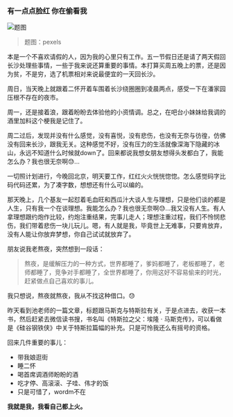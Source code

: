### 有一点点脸红 你在偷看我

![题图](https://share.alihanniba.com/mac/2017-05-03-younggirl.jpg)
>题图：pexels

本是一个不喜欢请假的人，因为我的心里只有工作。五一节假日还是请了两天假回长沙处理些事情，一些于我来说还算重要的事情。本打算买周五晚上的票，还是因为贫，不是穷，选了机票相对来说最便宜的一天回长沙。

周日，当天晚上就跟着二怀开着车围着长沙绕圈圈到凌晨两点，感受一下在潘家园压根不存在的夜市。

周一，还是接着浪，跟着盼盼去体验他的小资情调。总之，在吧台小妹妹给我调的酒里加料这个梗我是记住了。

周二过后，发现并没有什么感觉，没有喜悦，没有悲伤，也没有无奈与彷徨，仿佛没有回来长沙，跟我无关。这种感觉不好，没有压力的生活就像深海下隐藏的冰山，永远不知道什么时候就down了。回来都说我想女朋友想得头发都白了，我能怎么办？我也很无奈啊😓...

一切照计划进行，今晚回北京，明天要工作，红红火火恍恍惚惚。怎么感觉码字比码代码还累，为了凑字数，想想还有什么可以编的。

那天晚上，几个基友一起怼着毛血旺和西瓜汁大谈人生与理想，只是他们谈的都是人生，只有我一个在谈理想。我能怎么办？我也很无奈啊😓...我又没有人生。有人拿理想跟约炮作比较，约炮注重结果，完事儿走人；理想注重过程，我们不怜悯悲伤，我们带着悲伤一块儿玩儿。嗯，有人就是我，毕竟世上无难事，只要肯放弃，没有人能让你放弃梦想，你自己试试就放弃了。

朋友说我老熬夜，突然想到一段话：
>熬夜，是缓解压力的一种方式，世界都睡了，爹妈都睡了，老板都睡了，老师都睡了，竞争对手都睡了，全世界都睡了，你用这好不容易偷来的时光，赶紧做点自己喜欢的事儿。

我只想说，熬夜就熬夜，我从不找这种借口。😓

昨天看到池老师的一篇文章，标题跟马斯克与特斯拉有关，于是点进去，收获一本书，然后赶紧去微信读书搜，书名叫《特斯拉之父：埃隆 · 马斯克传》，可以看做是《硅谷钢铁侠》中关于特斯拉篇幅的补充。只是可怜我还么有摇号的资格。

回来几件重要的事儿：
* 带我娘逛街
* 睡二怀
* 喝首席调酒师盼盼的酒
* 吃才停、高滚滚、子哇、伟才的饭
* 只是可惜了，wordm不在

**我就是我，我看自己都上火。**